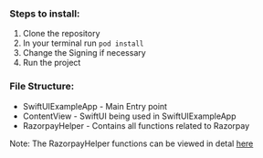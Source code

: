 ### Steps to install:

1. Clone the repository
2. In your terminal run `pod install`
3. Change the Signing if necessary
4. Run the project

### File Structure:
- SwiftUIExampleApp - Main Entry point
- ContentView - SwiftUI being used in SwiftUIExampleApp
- RazorpayHelper - Contains all functions related to Razorpay


Note: The RazorpayHelper functions can be viewed in detal [here](https://razorpay.com/docs/payments/payment-gateway/ios-integration/standard/build-integration/)

